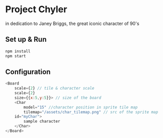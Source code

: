 # Project Chyler

in dedication to Janey Briggs, the great iconic character of 90's

## Set up & Run
```bash
npm install
npm start
```

## Configuration
```js
<Board 
	scale={2} // tile & character scale 
 	scale={2} 
 	size={{x:5,y:5}}> // size of the board
	<Char
		model="15" //character position in sprite tile map
		tilemap="/assets/char_tilemap.png" // src of the sprite map
   	id="myChar">
    	sample character
	</Char>
</Board>
```